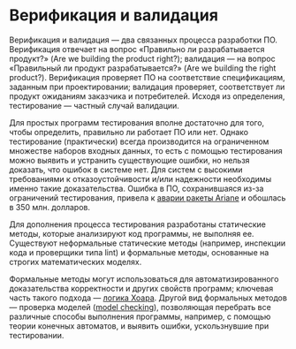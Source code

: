 # Верификация и валидация

Верификация и валидация — два связанных процесса разработки ПО. Верификация отвечает
на вопрос «Правильно ли разрабатывается продукт?» (Are we building the product right?);
валидация — на вопрос «Правильный ли продукт разрабатывается?» (Are we building
the right product?). Верификация проверяет ПО на соответствие спецификациям,
заданным при проектировании; валидация проверяет, соответствует ли продукт ожиданиям
заказчика и потребителей. Исходя из определения, тестирование — частный случай валидации.

Для простых программ тестирования вполне достаточно для того, чтобы определить,
правильно ли работает ПО или нет. Однако тестирование (практически) всегда производится
на ограниченном множестве наборов входных данных, то есть с помощью тестирования
можно выявить и устранить существующие ошибки, но нельзя доказать, что ошибок
в системе нет. Для систем с высокими требованиями к отказоустойчивости и/или надежности
необходимы именно такие доказательства. Ошибка в ПО, сохранившаяся из-за ограничений
тестирования, привела к [аварии ракеты Ariane][ariane] и обошлась в 350 млн. долларов.

Для дополнения процесса тестирования разработаны статические методы,
которые анализируют код программы, не выполняя ее. Существуют неформальные
статические методы (например, инспекции кода и проверщики типа lint)
и формальные методы, основанные на строгих математических моделях.

Формальные методы могут использоваться для автоматизированного доказательства
корректности и других свойств программ; ключевая часть такого подхода —
[логика Хоара][hoare]. Другой вид формальных методов — проверка моделей
([model checking][models]), позволяющая перебрать все различные способы выполнения
программы, например, с помощью теории конечных автоматов, и выявить ошибки,
ускользнувшие при тестировании.

[ariane]: https://en.wikipedia.org/wiki/Cluster_%28spacecraft%29
[hoare]: https://en.wikipedia.org/wiki/Hoare_logic
[models]: https://en.wikipedia.org/wiki/Model_checking

